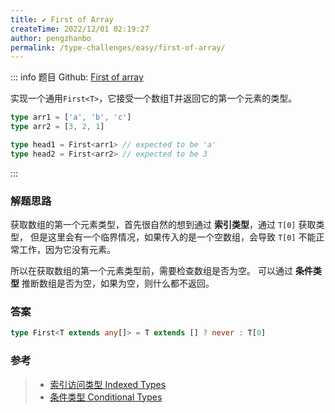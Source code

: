 ```yaml
---
title: ✔️ First of Array
createTime: 2022/12/01 02:19:27
author: pengzhanbo
permalink: /type-challenges/easy/first-of-array/
---
```


::: info 题目
Github: [First of array](https://github.com/type-challenges/type-challenges/blob/main/questions/00014-easy-first/)

实现一个通用`First<T>`，它接受一个数组T并返回它的第一个元素的类型。


``` ts
type arr1 = ['a', 'b', 'c']
type arr2 = [3, 2, 1]

type head1 = First<arr1> // expected to be 'a'
type head2 = First<arr2> // expected to be 3
```
:::

### 解题思路

获取数组的第一个元素类型，首先很自然的想到通过 **索引类型**，通过 `T[0]` 获取类型，
但是这里会有一个临界情况，如果传入的是一个空数组，会导致 `T[0]` 不能正常工作，因为它没有元素。

所以在获取数组的第一个元素类型前，需要检查数组是否为空。
可以通过 **条件类型** 推断数组是否为空，如果为空，则什么都不返回。

### 答案

```ts
type First<T extends any[]> = T extends [] ? never : T[0]
```

### 参考

> - [索引访问类型 Indexed Types](https://www.typescriptlang.org/docs/handbook/2/indexed-access-types.html)
> - [条件类型 Conditional Types](https://www.typescriptlang.org/docs/handbook/2/conditional-types.html)

